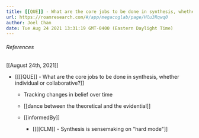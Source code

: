 ```yaml
---
title: [[QUE]] - What are the core jobs to be done in synthesis, whether individual or collaborative?
url: https://roamresearch.com/#/app/megacoglab/page/Hlu3Rqwq0
author: Joel Chan
date: Tue Aug 24 2021 13:31:19 GMT-0400 (Eastern Daylight Time)
---
```




###### References

[[August 24th, 2021]]

- [[[[QUE]] - What are the core jobs to be done in synthesis, whether individual or collaborative?]]

    - Tracking changes in belief over time

    - [[dance between the theoretical and the evidential]]

    - [[informedBy]]

        - [[[[CLM]] - Synthesis is sensemaking on "hard mode"]]

